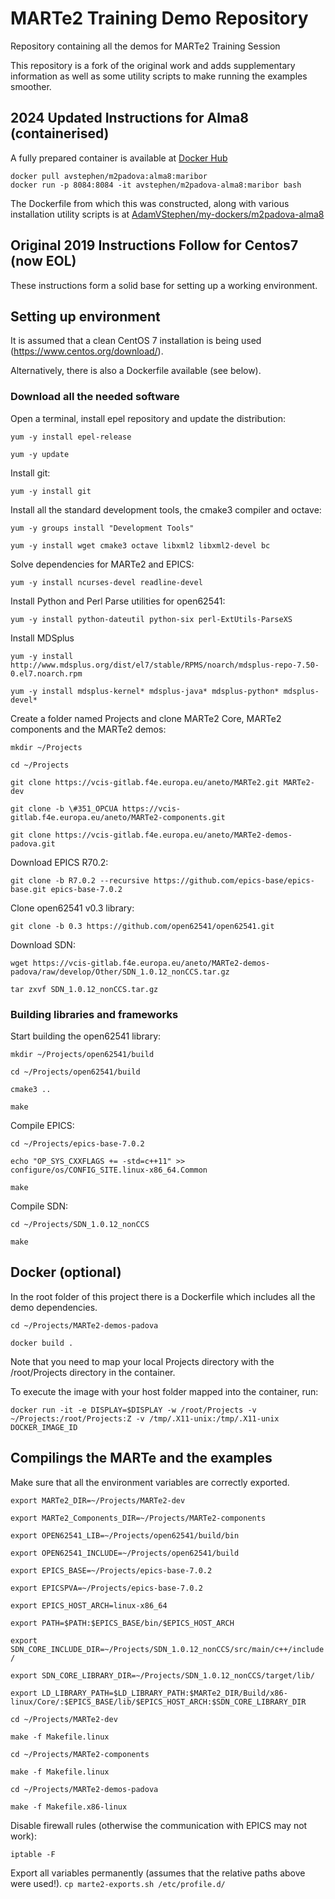 # MARTe2 Training Demo Repository

Repository containing all the demos for MARTe2 Training Session

This repository is a fork of the original work and adds supplementary information
as well as some utility scripts to make running the examples smoother.


## 2024 Updated Instructions for Alma8 (containerised)

A fully prepared container is available at [Docker Hub](https://hub.docker.com/r/avstephen/m2padova-alma8)

```
docker pull avstephen/m2padova:alma8:maribor
docker run -p 8084:8084 -it avstephen/m2padova-alma8:maribor bash
```

The Dockerfile from which this was constructed, along with various installation utility scripts
is at [AdamVStephen/my-dockers/m2padova-alma8](https://github.com/AdamVStephen/my-dockers/m2padova-alma8)



## Original 2019 Instructions Follow for Centos7 (now EOL)

These instructions form a solid base for setting up a working environment.

## Setting up environment

It is assumed that a clean CentOS 7 installation is being used (https://www.centos.org/download/).

Alternatively, there is also a Dockerfile available (see below).

### Download all the needed software

Open a terminal, install epel repository and update the distribution:

 `yum -y install epel-release`

 `yum -y update`

Install git:

 `yum -y install git`

Install all the standard development tools, the cmake3 compiler and octave:

 `yum -y groups install "Development Tools"`

 `yum -y install wget cmake3 octave libxml2 libxml2-devel bc`

Solve dependencies for MARTe2 and EPICS:

 `yum -y install ncurses-devel readline-devel`

Install Python and Perl Parse utilities for open62541:

 `yum -y install python-dateutil python-six perl-ExtUtils-ParseXS`

Install MDSplus

 `yum -y install http://www.mdsplus.org/dist/el7/stable/RPMS/noarch/mdsplus-repo-7.50-0.el7.noarch.rpm`

 `yum -y install mdsplus-kernel* mdsplus-java* mdsplus-python* mdsplus-devel*`

Create a folder named Projects and clone MARTe2 Core,  MARTe2 components and the MARTe2 demos:

 `mkdir ~/Projects`
 
 `cd ~/Projects`

 `git clone https://vcis-gitlab.f4e.europa.eu/aneto/MARTe2.git MARTe2-dev`

 `git clone -b \#351_OPCUA https://vcis-gitlab.f4e.europa.eu/aneto/MARTe2-components.git`
 
 `git clone https://vcis-gitlab.f4e.europa.eu/aneto/MARTe2-demos-padova.git`

Download EPICS R70.2:

 `git clone -b R7.0.2 --recursive https://github.com/epics-base/epics-base.git epics-base-7.0.2`

Clone open62541 v0.3 library:

 `git clone -b 0.3 https://github.com/open62541/open62541.git`

Download SDN:

 `wget https://vcis-gitlab.f4e.europa.eu/aneto/MARTe2-demos-padova/raw/develop/Other/SDN_1.0.12_nonCCS.tar.gz`

 `tar zxvf SDN_1.0.12_nonCCS.tar.gz`

### Building libraries and frameworks
Start building the open62541 library:

 `mkdir ~/Projects/open62541/build`

 `cd ~/Projects/open62541/build`

 `cmake3 ..`

 `make`

Compile EPICS:

 `cd ~/Projects/epics-base-7.0.2`

 `echo "OP_SYS_CXXFLAGS += -std=c++11" >> configure/os/CONFIG_SITE.linux-x86_64.Common`

 `make`

Compile SDN: 

 `cd ~/Projects/SDN_1.0.12_nonCCS`

 `make`

## Docker (optional)

In the root folder of this project there is a Dockerfile which includes all the demo dependencies.

 `cd ~/Projects/MARTe2-demos-padova`

 `docker build .`

Note that you need to map your local Projects directory with the /root/Projects directory in the container.

To execute the image with your host folder mapped into the container, run:

 `docker run -it -e DISPLAY=$DISPLAY -w /root/Projects -v ~/Projects:/root/Projects:Z -v /tmp/.X11-unix:/tmp/.X11-unix DOCKER_IMAGE_ID`

## Compilings the MARTe and the examples

Make sure that all the environment variables are correctly exported.

 `export MARTe2_DIR=~/Projects/MARTe2-dev`

 `export MARTe2_Components_DIR=~/Projects/MARTe2-components`

 `export OPEN62541_LIB=~/Projects/open62541/build/bin`

 `export OPEN62541_INCLUDE=~/Projects/open62541/build`

 `export EPICS_BASE=~/Projects/epics-base-7.0.2`

 `export EPICSPVA=~/Projects/epics-base-7.0.2`

 `export EPICS_HOST_ARCH=linux-x86_64`

 `export PATH=$PATH:$EPICS_BASE/bin/$EPICS_HOST_ARCH`

 `export SDN_CORE_INCLUDE_DIR=~/Projects/SDN_1.0.12_nonCCS/src/main/c++/include/`

 `export SDN_CORE_LIBRARY_DIR=~/Projects/SDN_1.0.12_nonCCS/target/lib/`

 `export LD_LIBRARY_PATH=$LD_LIBRARY_PATH:$MARTe2_DIR/Build/x86-linux/Core/:$EPICS_BASE/lib/$EPICS_HOST_ARCH:$SDN_CORE_LIBRARY_DIR`
 
 `cd ~/Projects/MARTe2-dev`

 `make -f Makefile.linux`

 `cd ~/Projects/MARTe2-components`

 `make -f Makefile.linux`

 `cd ~/Projects/MARTe2-demos-padova`

 `make -f Makefile.x86-linux`

Disable firewall rules (otherwise the communication with EPICS may not work):

 `iptable -F`

Export all variables permanently (assumes that the relative paths above were used!).
 `cp marte2-exports.sh /etc/profile.d/`


